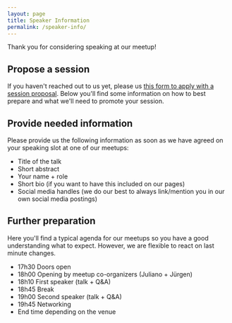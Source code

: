 ```yaml
---
layout: page
title: Speaker Information
permalink: /speaker-info/
---
```


Thank you for considering speaking at our meetup! 

## Propose a session

If you haven't reached out to us yet, please us [this form to apply with a session proposal](https://forms.gle/9GPboKs4T5Yboq5c8).
Below you'll find some information on how to best prepare and what we'll need to promote your session.

## Provide needed information

Please provide us the following information as soon as we have agreed on your speaking slot at one of our meetups:
- Title of the talk
- Short abstract
- Your name + role
- Short bio (if you want to have this included on our pages)
- Social media handles (we do our best to always link/mention you in our own social media postings)

## Further preparation

Here you'll find a typical agenda for our meetups so you have a good understanding what to expect. However, we are flexible to react on last minute changes.

- 17h30 Doors open
- 18h00 Opening by meetup co-organizers (Juliano + Jürgen)
- 18h10 First speaker (talk + Q&A)
- 18h45 Break
- 19h00 Second speaker (talk + Q&A)
- 19h45 Networking 
- End time depending on the venue
